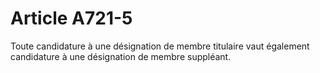 # Article A721-5

Toute candidature à une désignation de membre titulaire vaut également candidature à une désignation de membre suppléant.
